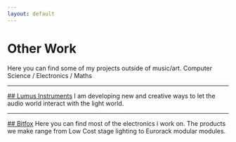 ```yaml
---
layout: default
---
```


# Other Work

Here you can find some of my projects outside of music/art.
Computer Science / Electronics / Maths


<hr/>

[## Lumus Instruments](https://www.lumus-instruments.com/)
I am developing new and creative ways to let the audio world interact with the light world.

<hr/>

[## Bitfox](https://bitfox-git.github.io/usbmidi-config/)
Here you can find most of the electronics i work on. The products we make range from Low Cost stage lighting to Eurorack modular modules.
